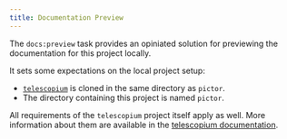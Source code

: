```yaml
---
title: Documentation Preview
---
```


The `docs:preview` task provides an opiniated solution for previewing the documentation for this project locally.

It sets some expectations on the local project setup:

- [`telescopium`](https://github.com/code0-tech/telescopium) is cloned in the same directory as `pictor`.
- The directory containing this project is named `pictor`.

All requirements of the `telescopium` project itself apply as well. More information about them are
available in the [telescopium documentation](../../telescopium/preview.md).
